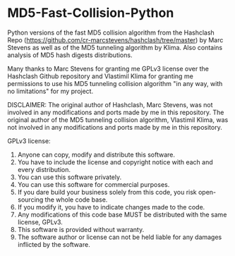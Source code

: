 # MD5-Fast-Collision-Python
Python versions of the fast MD5 collision algorithm from the Hashclash Repo 
(https://github.com/cr-marcstevens/hashclash/tree/master) by Marc Stevens as well as of the MD5 tunneling algorithm by Klima.
Also contains analysis of MD5 hash digests distributions.

Many thanks to Marc Stevens for granting me GPLv3 license over the Hashclash Github repository and Vlastimil Klima
for granting me permissions to use his MD5 tunneling collision algorithm "in any way, with no limitations" for my project.

DISCLAIMER: The original author of Hashclash, Marc Stevens, was not involved in any modifications and ports made by me
in this repository. The original author of the MD5 tunneling collision algorithm, Vlastimil Klima, 
was not involved in any modifications and ports made by me in this repository. 

GPLv3 license:
1. Anyone can copy, modify and distribute this software.
2. You have to include the license and copyright notice with each and every distribution.
3. You can use this software privately.
4. You can use this software for commercial purposes.
5. If you dare build your business solely from this code, you risk open-sourcing the whole code base.
6. If you modify it, you have to indicate changes made to the code.
7. Any modifications of this code base MUST be distributed with the same license, GPLv3.
8. This software is provided without warranty.
9. The software author or license can not be held liable for any damages inflicted by the software.


